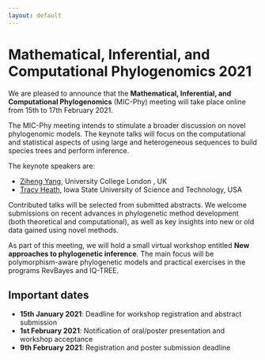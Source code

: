 ```yaml
---
layout: default
---
```

# Mathematical, Inferential, and Computational Phylogenomics 2021

We are pleased to announce that the **Mathematical, Inferential, and Computational Phylogenomics** (MIC-Phy) meeting will take place online from 15th to 17th February 2021.

The MIC-Phy meeting intends to stimulate a broader discussion on novel phylogenomic models. The keynote talks will focus on the computational and statistical aspects of using large and heterogeneous sequences to build species trees and perform inference.

The keynote speakers are:
* [Ziheng Yang](http://abacus.gene.ucl.ac.uk/ziheng/cv.html), University College London
, UK
* [Tracy Heath](https://www.eeob.iastate.edu/people/tracy-heath), Iowa State University of Science and Technology, USA


Contributed talks will be selected from submitted abstracts. We welcome submissions on recent advances in phylogenetic method development (both theoretical and computational), as well as key insights into new or old data gained using novel methods.

As part of this meeting, we will hold a small virtual workshop entitled **New approaches to phylogenetic inference**. The main focus will be polymorphism-aware phylogenetic models and practical exercises in the programs RevBayes and IQ-TREE.


## Important dates

* **15th January 2021**: Deadline for workshop registration and abstract submission
* **1st February 2021**: Notification of oral/poster presentation and workshop acceptance
* **9th February 2021**: Registration and poster submission deadline
